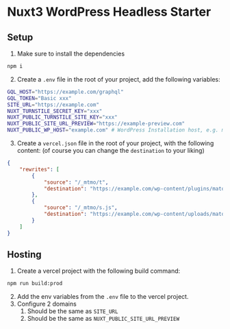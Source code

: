 # Nuxt3 WordPress Headless Starter

## Setup

1. Make sure to install the dependencies

```bash
npm i
```

2. Create a `.env` file in the root of your project, add the following variables:

```bash
GQL_HOST="https://example.com/graphql"
GQL_TOKEN="Basic xxx"
SITE_URL="https://example.com"
NUXT_TURNSTILE_SECRET_KEY="xxx"
NUXT_PUBLIC_TURNSTILE_SITE_KEY="xxx"
NUXT_PUBLIC_SITE_URL_PREVIEW="https://example-preview.com"
NUXT_PUBLIC_WP_HOST="example.com" # WordPress Installation host, e.g. mywordpressbackend.com
```

3. Create a `vercel.json` file in the root of your project, with the following content:
   (of course you can change the `destination` to your liking)

```json
{
	"rewrites": [
		{
			"source": "/_mtmo/t",
			"destination": "https://example.com/wp-content/plugins/matomo/app/matomo.php"
		},
		{
			"source": "/_mtmo/s.js",
			"destination": "https://example.com/wp-content/uploads/matomo/matomo.js"
		}
	]
}
```

## Hosting

1. Create a vercel project with the following build command:

```bash
npm run build:prod
```

2. Add the env variables from the `.env` file to the vercel project.
3. Configure 2 domains
    1. Should be the same as `SITE_URL`
    2. Should be the same as `NUXT_PUBLIC_SITE_URL_PREVIEW`
